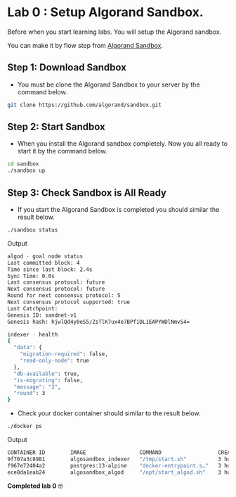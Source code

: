 # Lab 0 : Setup Algorand Sandbox.

Before when you start learning labs. You will setup the Algorand sandbox.

You can make it by flow step from [Algorand Sandbox](https://github.com/algorand/sandbox).

## Step 1: Download Sandbox

-   You must be clone the Algorand Sandbox to your server by the command below.

```sh
git clone https://github.com/algorand/sandbox.git
```

## Step 2: Start Sandbox

-   When you install the Algorand sandbox completely. Now you all ready to start it by the command below.

```sh
cd sandbox
./sandbox up
```

## Step 3: Check Sandbox is All Ready

-   If you start the Algorand Sandbox is completed you should similar the result below.

```sh
./sandbox status
```

Output

```sh
algod - goal node status
Last committed block: 4
Time since last block: 2.4s
Sync Time: 0.0s
Last consensus protocol: future
Next consensus protocol: future
Round for next consensus protocol: 5
Next consensus protocol supported: true
Last Catchpoint:
Genesis ID: sandnet-v1
Genesis hash: hjwlQd4y0eS5/ZsTlK7ux4e7BPf1DL1EAPYWDlNmvS4=

indexer - health
{
  "data": {
    "migration-required": false,
    "read-only-node": true
  },
  "db-available": true,
  "is-migrating": false,
  "message": "3",
  "round": 3
}
```

-   Check your docker container should similar to the result below.

```sh
./docker ps
```

Output

```sh
CONTAINER ID        IMAGE                 COMMAND                  CREATED             STATUS              PORTS                              NAMES
9f707a3c8981        algosandbox_indexer   "/tmp/start.sh"          3 hours ago         Up 14 minutes       0.0.0.0:8980->8980/tcp             algorand-sandbox-indexer
f967e72404a2        postgres:13-alpine    "docker-entrypoint.s…"   3 hours ago         Up 14 minutes       0.0.0.0:5433->5432/tcp             algorand-sandbox-postgres
ece8da1eab24        algosandbox_algod     "/opt/start_algod.sh"    3 hours ago         Up 14 minutes       0.0.0.0:4001-4002->4001-4002/tcp   algorand-sandbox-algod
```

**Completed lab 0** :nerd_face:
